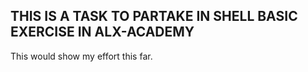 ﻿## THIS IS A TASK TO PARTAKE IN SHELL BASIC EXERCISE IN ALX-ACADEMY

This would show my effort this far.